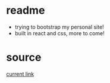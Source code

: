 # readme

* trying to bootstrap my personal site!
* built in react and css, more to come!

# source

[current link](kodeman14.github.io/stern-folio)
